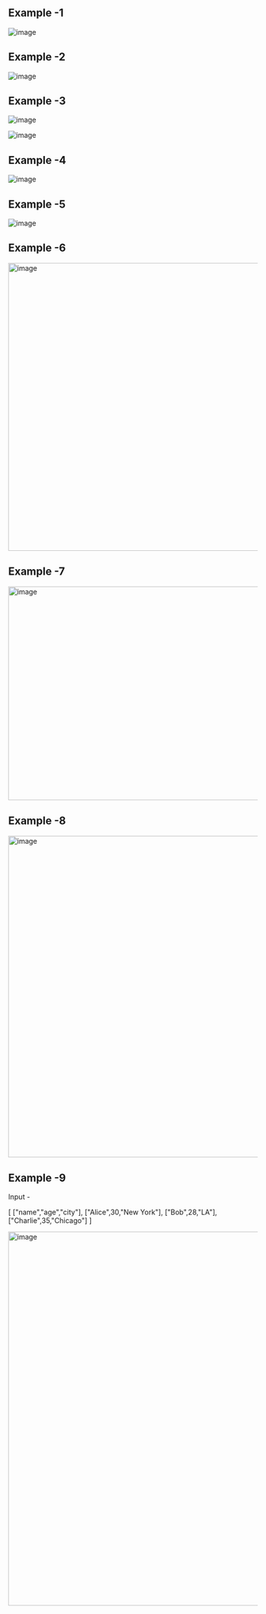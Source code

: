 ## Example -1

![image](https://github.com/user-attachments/assets/418bf7a0-be55-463c-be5e-18c98a667e78)

## Example -2

![image](https://github.com/user-attachments/assets/2367cfee-d4f6-4b88-a123-0e97ed4cb677)

## Example -3

![image](https://github.com/user-attachments/assets/7431129b-a974-4ed0-868a-a839ff15484a)

![image](https://github.com/user-attachments/assets/f35e7e72-acbe-4a79-a614-e64952502a6f)

## Example -4

![image](https://github.com/user-attachments/assets/c665af18-e3ac-4f37-8417-1eb1db66144c)

## Example -5

![image](https://github.com/user-attachments/assets/c67375ef-64f3-41f2-a135-f7c39cb28fda)

## Example -6

<img width="1916" height="582" alt="image" src="https://github.com/user-attachments/assets/22737a84-1b40-4e9a-b006-5f643e41ae13" />

## Example -7

<img width="1916" height="432" alt="image" src="https://github.com/user-attachments/assets/f0cd60a5-4500-4619-a18b-9a72ce21fb25" />

## Example -8

<img width="1894" height="650" alt="image" src="https://github.com/user-attachments/assets/d92f7e6a-a230-4db7-9ef6-f70f3c09bf67" />

## Example -9

Input -

[
 ["name","age","city"],
 ["Alice",30,"New York"],
 ["Bob",28,"LA"],
 ["Charlie",35,"Chicago"]
]

<img width="1919" height="756" alt="image" src="https://github.com/user-attachments/assets/b9a0e975-f89c-4cc2-8eb7-a7251b3f5045" />
